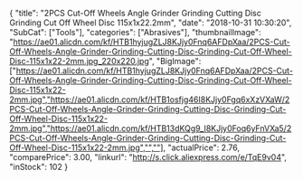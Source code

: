 {
	"title": "2PCS Cut-Off Wheels Angle Grinder Grinding Cutting Disc Grinding Cut Off Wheel Disc 115x1x22.2mm",
	"date": "2018-10-31 10:30:20",
	"SubCat": ["Tools"],
	"categories": ["Abrasives"],
	"thumbnailImage": "https://ae01.alicdn.com/kf/HTB1hyjugZLJ8KJjy0Fnq6AFDpXaa/2PCS-Cut-Off-Wheels-Angle-Grinder-Grinding-Cutting-Disc-Grinding-Cut-Off-Wheel-Disc-115x1x22-2mm.jpg_220x220.jpg",
	"BigImage": ["https://ae01.alicdn.com/kf/HTB1hyjugZLJ8KJjy0Fnq6AFDpXaa/2PCS-Cut-Off-Wheels-Angle-Grinder-Grinding-Cutting-Disc-Grinding-Cut-Off-Wheel-Disc-115x1x22-2mm.jpg","https://ae01.alicdn.com/kf/HTB1osfjg46I8KJjy0Fgq6xXzVXaW/2PCS-Cut-Off-Wheels-Angle-Grinder-Grinding-Cutting-Disc-Grinding-Cut-Off-Wheel-Disc-115x1x22-2mm.jpg","https://ae01.alicdn.com/kf/HTB13dKQg9_I8KJjy0Foq6yFnVXa5/2PCS-Cut-Off-Wheels-Angle-Grinder-Grinding-Cutting-Disc-Grinding-Cut-Off-Wheel-Disc-115x1x22-2mm.jpg","",""],
	"actualPrice": 2.76,
	"comparePrice": 3.00,
	"linkurl": "http://s.click.aliexpress.com/e/TqE9v04",
	"inStock": 102
}
